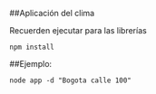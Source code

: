 ##Aplicación del clima 

Recuerden ejecutar para las librerías
```
npm install 
``` 

##Ejemplo:

```
node app -d "Bogota calle 100"
```
